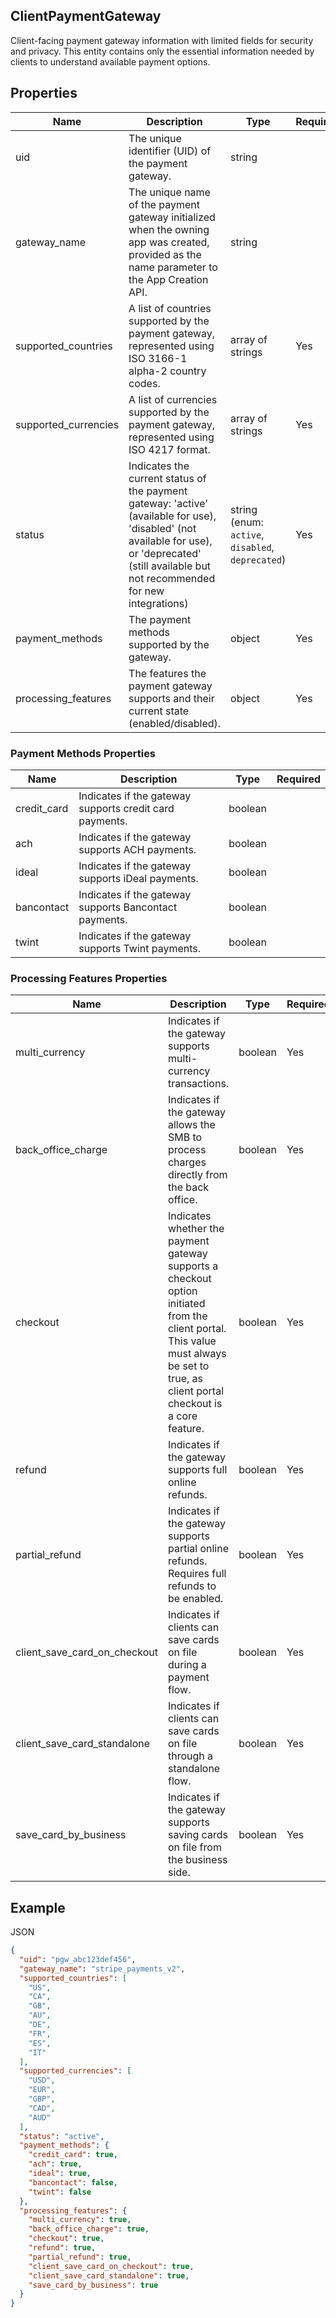 ## ClientPaymentGateway

Client-facing payment gateway information with limited fields for security and privacy. This entity contains only the essential information needed by clients to understand available payment options.

## Properties

| Name | Description | Type | Required |
| --- | --- | --- | --- |
| uid | The unique identifier (UID) of the payment gateway. | string |  |
| gateway_name | The unique name of the payment gateway initialized when the owning app was created, provided as the name parameter to the App Creation API. | string |  |
| supported_countries | A list of countries supported by the payment gateway, represented using ISO 3166-1 alpha-2 country codes. | array of strings | Yes |
| supported_currencies | A list of currencies supported by the payment gateway, represented using ISO 4217 format. | array of strings | Yes |
| status | Indicates the current status of the payment gateway: 'active' (available for use), 'disabled' (not available for use), or 'deprecated' (still available but not recommended for new integrations) | string (enum: `active`, `disabled`, `deprecated`) | Yes |
| payment_methods | The payment methods supported by the gateway. | object | Yes |
| processing_features | The features the payment gateway supports and their current state (enabled/disabled). | object | Yes |

### Payment Methods Properties

| Name | Description | Type | Required |
| --- | --- | --- | --- |
| credit_card | Indicates if the gateway supports credit card payments. | boolean |  |
| ach | Indicates if the gateway supports ACH payments. | boolean |  |
| ideal | Indicates if the gateway supports iDeal payments. | boolean |  |
| bancontact | Indicates if the gateway supports Bancontact payments. | boolean |  |
| twint | Indicates if the gateway supports Twint payments. | boolean |  |

### Processing Features Properties

| Name | Description | Type | Required |
| --- | --- | --- | --- |
| multi_currency | Indicates if the gateway supports multi-currency transactions. | boolean | Yes |
| back_office_charge | Indicates if the gateway allows the SMB to process charges directly from the back office. | boolean | Yes |
| checkout | Indicates whether the payment gateway supports a checkout option initiated from the client portal. This value must always be set to true, as client portal checkout is a core feature. | boolean | Yes |
| refund | Indicates if the gateway supports full online refunds. | boolean | Yes |
| partial_refund | Indicates if the gateway supports partial online refunds. Requires full refunds to be enabled. | boolean | Yes |
| client_save_card_on_checkout | Indicates if clients can save cards on file during a payment flow. | boolean | Yes |
| client_save_card_standalone | Indicates if clients can save cards on file through a standalone flow. | boolean | Yes |
| save_card_by_business | Indicates if the gateway supports saving cards on file from the business side. | boolean | Yes |

## Example

JSON

```json
{
  "uid": "pgw_abc123def456",
  "gateway_name": "stripe_payments_v2",
  "supported_countries": [
    "US",
    "CA",
    "GB",
    "AU",
    "DE",
    "FR",
    "ES",
    "IT"
  ],
  "supported_currencies": [
    "USD",
    "EUR",
    "GBP",
    "CAD",
    "AUD"
  ],
  "status": "active",
  "payment_methods": {
    "credit_card": true,
    "ach": true,
    "ideal": true,
    "bancontact": false,
    "twint": false
  },
  "processing_features": {
    "multi_currency": true,
    "back_office_charge": true,
    "checkout": true,
    "refund": true,
    "partial_refund": true,
    "client_save_card_on_checkout": true,
    "client_save_card_standalone": true,
    "save_card_by_business": true
  }
}
```